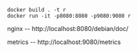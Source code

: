 
    docker build . -t r
    docker run -it -p8080:8080 -p9080:9080 r
    
nginx -- http://localhost:8080/debian/doc/

metrics -- http://localhost:9080/metrics

